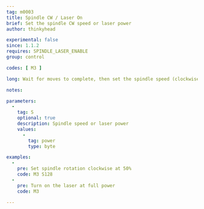 ```yaml
---
tag: m0003
title: Spindle CW / Laser On
brief: Set the spindle CW speed or laser power
author: thinkyhead

experimental: false
since: 1.1.2
requires: SPINDLE_LASER_ENABLE
group: control

codes: [ M3 ]

long: Wait for moves to complete, then set the spindle speed (clockwise) or laser power.

notes:

parameters:
  -
    tag: S
    optional: true
    description: Spindle speed or laser power
    values:
      -
        tag: power
        type: byte

examples:
  -
    pre: Set spindle rotation clockwise at 50%
    code: M3 S128
  -
    pre: Turn on the laser at full power
    code: M3

---
```

